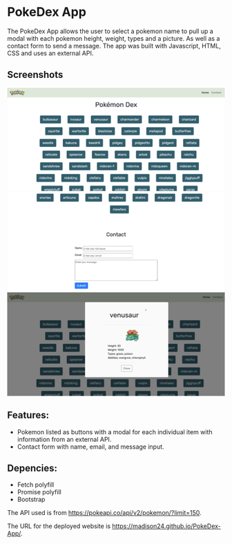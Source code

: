 # PokeDex App

The PokeDex App allows the user to select a pokemon name to pull up a modal with each pokemon height, weight, types and a picture. As well as a contact form to send a message. The app was built with Javascript, HTML, CSS and uses an external API.

## Screenshots 

![screenshot of the project](./images/main.png)
![screenshot of the project](./images/screenshot-2.png)
![screenshot of the project](./images/screenshot-3.png)


## Features:

- Pokemon listed as buttons with a modal for each individual item with information from an external API.
- Contact form with name, email, and message input.

## Depencies:

- Fetch polyfill
- Promise polyfill
- Bootstrap

The API used is from https://pokeapi.co/api/v2/pokemon/?limit=150.

The URL for the deployed website is https://madison24.github.io/PokeDex-App/.
